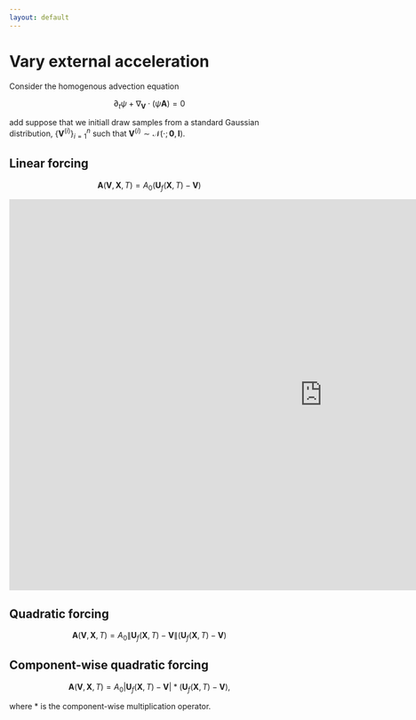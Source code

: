 ```yaml
---
layout: default
---
```


# Vary external acceleration

Consider the homogenous advection equation

$$
\begin{equation}
  \partial_t \psi + \nabla_{\boldsymbol{V}} \cdot (\psi \boldsymbol{A}) = 0
\end{equation}
$$

add suppose that we initiall draw samples from a standard Gaussian distribution, $\{\boldsymbol{V}^{(i)}\}_{i=1}^{n}$ such that $\boldsymbol{V}^{(i)} \sim \mathcal{N}(\cdot; \boldsymbol{0}, \boldsymbol{I})$.


## Linear forcing

$$
\begin{equation}
  \boldsymbol{A}(\boldsymbol{V}, \boldsymbol{X}, T) = A_0 (\boldsymbol{U}_{f}(\boldsymbol{X}, T)-\boldsymbol{V})
\end{equation}
$$

<iframe width="1126" height="704" src="https://www.youtube.com/embed/CF5_fQ-V-oI" frameborder="0" allow="accelerometer; autoplay; clipboard-write; encrypted-media; gyroscope; picture-in-picture" allowfullscreen></iframe>


## Quadratic forcing

$$
\begin{equation}
  \boldsymbol{A}(\boldsymbol{V}, \boldsymbol{X}, T) = A_0 \| \boldsymbol{U}_{f}(\boldsymbol{X}, T) - \boldsymbol{V} \| (\boldsymbol{U}_{f}(\boldsymbol{X}, T)-\boldsymbol{V})
\end{equation}
$$

## Component-wise quadratic forcing

$$
\begin{equation}
  \boldsymbol{A}(\boldsymbol{V}, \boldsymbol{X}, T) = A_0 \vert \boldsymbol{U}_f(\boldsymbol{X}, T) - \boldsymbol{V} \vert * (\boldsymbol{U}_{f}(\boldsymbol{X}, T)-\boldsymbol{V}),
\end{equation}
$$

where $*$ is the component-wise multiplication operator.
